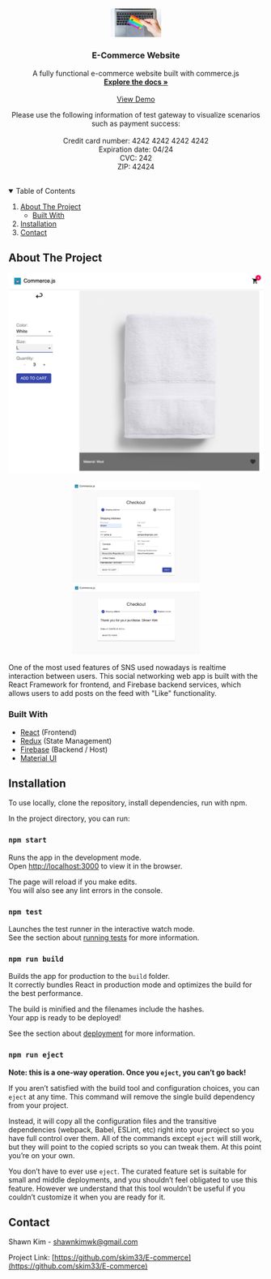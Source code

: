 <!-- PROJECT LOGO -->
<br />
<p align="center">
  <a href="https://github.com/skim33/SNS-portfolio">
    <img src="src/assets/logo.jpg" alt="Logo" width="100" height="auto">
  </a>

  <h3 align="center">E-Commerce Website</h3>

  <p align="center">
    A fully functional e-commerce website built with commerce.js
    <br />
    <a href="https://github.com/skim33/E-commerce"><strong>Explore the docs »</strong></a>
    <br />
    <br />
    <a href="https://shawn-kim-ecommerce.netlify.app">View Demo</a>
    <br />
    <div align="center">Please use the following information of test gateway to visualize scenarios such as payment success:</div>
    <br />
    <div align="center">Credit card number: 4242 4242 4242 4242</div>
    <div align="center">Expiration date: 04/24</div>
    <div align="center">CVC: 242</div>
    <div align="center">ZIP: 42424</div>
    <br />
  </p>
</p>

<!-- TABLE OF CONTENTS -->
<details open="open">
  <summary>Table of Contents</summary>
  <ol>
    <li>
      <a href="#about-the-project">About The Project</a>
      <ul>
        <li><a href="#built-with">Built With</a></li>
      </ul>
    </li>
    <li><a href="#installation">Installation</a></li>
    <li><a href="#contact">Contact</a></li>
  </ol>
</details>

<!-- ABOUT THE PROJECT -->

## About The Project

[![Product Name Screen Shot][product-screenshot]](https://shawn-kim-ecommerce.netlify.app)

<p float="left" align="middle">
  <img src="src/assets/screen_shot2.png" width="50%" />
  <img src="src/assets/screen_shot3.png" width="50%" /> 
</p>

One of the most used features of SNS used nowadays is realtime interaction between users. This social networking web app is built with the React Framework for frontend, and Firebase backend services, which allows users to add posts on the feed with "Like" functionality.

### Built With

- [React](https://reactjs.org/) (Frontend)
- [Redux](https://redux.js.org/) (State Management)
- [Firebase](https://firebase.google.com/) (Backend / Host)
- [Material UI](https://mui.com/)

<!-- GETTING STARTED -->

## Installation

To use locally, clone the repository, install dependencies, run with npm.

In the project directory, you can run:

### `npm start`

Runs the app in the development mode.\
Open [http://localhost:3000](http://localhost:3000) to view it in the browser.

The page will reload if you make edits.\
You will also see any lint errors in the console.

### `npm test`

Launches the test runner in the interactive watch mode.\
See the section about [running tests](https://facebook.github.io/create-react-app/docs/running-tests) for more information.

### `npm run build`

Builds the app for production to the `build` folder.\
It correctly bundles React in production mode and optimizes the build for the best performance.

The build is minified and the filenames include the hashes.\
Your app is ready to be deployed!

See the section about [deployment](https://facebook.github.io/create-react-app/docs/deployment) for more information.

### `npm run eject`

**Note: this is a one-way operation. Once you `eject`, you can’t go back!**

If you aren’t satisfied with the build tool and configuration choices, you can `eject` at any time. This command will remove the single build dependency from your project.

Instead, it will copy all the configuration files and the transitive dependencies (webpack, Babel, ESLint, etc) right into your project so you have full control over them. All of the commands except `eject` will still work, but they will point to the copied scripts so you can tweak them. At this point you’re on your own.

You don’t have to ever use `eject`. The curated feature set is suitable for small and middle deployments, and you shouldn’t feel obligated to use this feature. However we understand that this tool wouldn’t be useful if you couldn’t customize it when you are ready for it.

## Contact

Shawn Kim - shawnkimwk@gmail.com

Project Link: [https://github.com/skim33/E-commerce](https://github.com/skim33/E-commerce)

<!-- MARKDOWN LINKS & IMAGES -->
<!-- https://www.markdownguide.org/basic-syntax/#reference-style-links -->

[product-screenshot]: src/assets/screen_shot1.png
